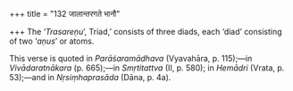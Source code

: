 +++
title = "132 जालान्तरगते भानौ"

+++
The ‘*Trasareṇu*’, Triad,’ consists of three diads, each ‘diad’
consisting of two ‘*aṇus*’ or atoms.

This verse is quoted in *Parāśaramādhava* (Vyavahāra, p. 115);—in
*Vivādaratnākara* (p. 665);—in *Smṛtitattva* (II, p. 580); in *Hemādri*
(Vrata, p. 53);—and in *Nṛsiṃhaprasāda* (Dāna, p. 4a).


